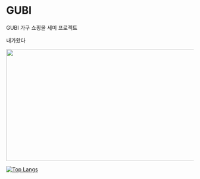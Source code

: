 # GUBI
GUBI 가구 쇼핑몰 세미 프로젝트

내가왔다

<a href="https://github.com/devxb/gitanimals">
<img
  src="https://render.gitanimals.org/farms/dev-mjung"
  width="600"
  height="300"
/>
</a>


[![Top Langs](https://github-readme-stats.vercel.app/api/top-langs/?username=or7or98)](https://github.com/o7ror98/github-readme-stats)
